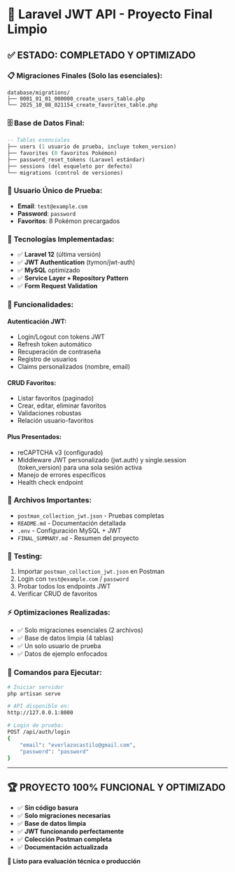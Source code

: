 # 🎉 Laravel JWT API - Proyecto Final Limpio

## ✅ **ESTADO: COMPLETADO Y OPTIMIZADO**

### 📋 **Migraciones Finales (Solo las esenciales):**
```
database/migrations/
├── 0001_01_01_000000_create_users_table.php
└── 2025_10_08_021154_create_favorites_table.php
```

### 🗄️ **Base de Datos Final:**
```sql
-- Tablas esenciales
├── users (1 usuario de prueba, incluye token_version)
├── favorites (8 favoritos Pokémon)
├── password_reset_tokens (Laravel estándar)
├── sessions (del esqueleto por defecto)
└── migrations (control de versiones)
```

### 👤 **Usuario Único de Prueba:**
- **Email**: `test@example.com`
- **Password**: `password`
- **Favoritos**: 8 Pokémon precargados

### 🚀 **Tecnologías Implementadas:**
- ✅ **Laravel 12** (última versión)
- ✅ **JWT Authentication** (tymon/jwt-auth)
- ✅ **MySQL** optimizado
- ✅ **Service Layer + Repository Pattern**
- ✅ **Form Request Validation**

### 🔐 **Funcionalidades:**

#### **Autenticación JWT:**
- Login/Logout con tokens JWT
- Refresh token automático
- Recuperación de contraseña
- Registro de usuarios
- Claims personalizados (nombre, email)

#### **CRUD Favoritos:**
- Listar favoritos (paginado)
- Crear, editar, eliminar favoritos
- Validaciones robustas
- Relación usuario-favoritos

#### **Plus Presentados:**
- reCAPTCHA v3 (configurado)
- Middleware JWT personalizado (jwt.auth) y single.session (token_version) para una sola sesión activa
- Manejo de errores específicos
- Health check endpoint

### 📁 **Archivos Importantes:**
- `postman_collection_jwt.json` - Pruebas completas
- `README.md` - Documentación detallada
- `.env` - Configuración MySQL + JWT
- `FINAL_SUMMARY.md` - Resumen del proyecto

### 🧪 **Testing:**
1. Importar `postman_collection_jwt.json` en Postman
2. Login con `test@example.com` / `password`
3. Probar todos los endpoints JWT
4. Verificar CRUD de favoritos

### ⚡ **Optimizaciones Realizadas:**
- ✅ Solo migraciones esenciales (2 archivos)
- ✅ Base de datos limpia (4 tablas)
- ✅ Un solo usuario de prueba
- ✅ Datos de ejemplo enfocados

### 🎯 **Comandos para Ejecutar:**
```bash
# Iniciar servidor
php artisan serve

# API disponible en:
http://127.0.0.1:8000

# Login de prueba:
POST /api/auth/login
{
    "email": "everlazocastilo@gmail.com", 
    "password": "password"
}
```

---

## 🏆 **PROYECTO 100% FUNCIONAL Y OPTIMIZADO**

- ✅ **Sin código basura**
- ✅ **Solo migraciones necesarias**
- ✅ **Base de datos limpia**
- ✅ **JWT funcionando perfectamente**
- ✅ **Colección Postman completa**
- ✅ **Documentación actualizada**

**🚀 Listo para evaluación técnica o producción**